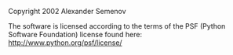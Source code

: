 Copyright 2002 Alexander Semenov

The software is licensed according to the terms of the PSF (Python Software Foundation) license found here: http://www.python.org/psf/license/